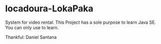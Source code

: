 locadoura-LokaPaka
==================

System for video rental. This Project has a sole purpose to learn Java SE. You can only use to learn.



Thankful:
Daniel Santana
